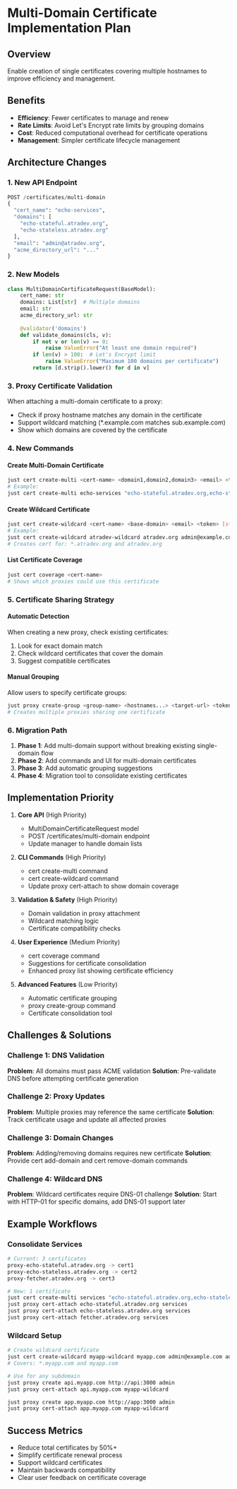 # Multi-Domain Certificate Implementation Plan

## Overview
Enable creation of single certificates covering multiple hostnames to improve efficiency and management.

## Benefits
- **Efficiency**: Fewer certificates to manage and renew
- **Rate Limits**: Avoid Let's Encrypt rate limits by grouping domains
- **Cost**: Reduced computational overhead for certificate operations
- **Management**: Simpler certificate lifecycle management

## Architecture Changes

### 1. New API Endpoint
```python
POST /certificates/multi-domain
{
  "cert_name": "echo-services",
  "domains": [
    "echo-stateful.atradev.org",
    "echo-stateless.atradev.org"
  ],
  "email": "admin@atradev.org",
  "acme_directory_url": "..."
}
```

### 2. New Models
```python
class MultiDomainCertificateRequest(BaseModel):
    cert_name: str
    domains: List[str]  # Multiple domains
    email: str
    acme_directory_url: str
    
    @validator('domains')
    def validate_domains(cls, v):
        if not v or len(v) == 0:
            raise ValueError("At least one domain required")
        if len(v) > 100:  # Let's Encrypt limit
            raise ValueError("Maximum 100 domains per certificate")
        return [d.strip().lower() for d in v]
```

### 3. Proxy Certificate Validation
When attaching a multi-domain certificate to a proxy:
- Check if proxy hostname matches any domain in the certificate
- Support wildcard matching (*.example.com matches sub.example.com)
- Show which domains are covered by the certificate

### 4. New Commands

#### Create Multi-Domain Certificate
```bash
just cert create-multi <cert-name> <domain1,domain2,domain3> <email> <token> [staging]
# Example:
just cert create-multi echo-services "echo-stateful.atradev.org,echo-stateless.atradev.org" admin@example.com admin
```

#### Create Wildcard Certificate
```bash
just cert create-wildcard <cert-name> <base-domain> <email> <token> [staging]
# Example:
just cert create-wildcard atradev-wildcard atradev.org admin@example.com admin
# Creates cert for: *.atradev.org and atradev.org
```

#### List Certificate Coverage
```bash
just cert coverage <cert-name>
# Shows which proxies could use this certificate
```

### 5. Certificate Sharing Strategy

#### Automatic Detection
When creating a new proxy, check existing certificates:
1. Look for exact domain match
2. Check wildcard certificates that cover the domain
3. Suggest compatible certificates

#### Manual Grouping
Allow users to specify certificate groups:
```bash
just proxy create-group <group-name> <hostnames...> <target-url> <token>
# Creates multiple proxies sharing one certificate
```

### 6. Migration Path

1. **Phase 1**: Add multi-domain support without breaking existing single-domain flow
2. **Phase 2**: Add commands and UI for multi-domain certificates
3. **Phase 3**: Add automatic grouping suggestions
4. **Phase 4**: Migration tool to consolidate existing certificates

## Implementation Priority

1. **Core API** (High Priority)
   - MultiDomainCertificateRequest model
   - POST /certificates/multi-domain endpoint
   - Update manager to handle domain lists

2. **CLI Commands** (High Priority)
   - cert create-multi command
   - cert create-wildcard command
   - Update proxy cert-attach to show domain coverage

3. **Validation & Safety** (High Priority)
   - Domain validation in proxy attachment
   - Wildcard matching logic
   - Certificate compatibility checks

4. **User Experience** (Medium Priority)
   - cert coverage command
   - Suggestions for certificate consolidation
   - Enhanced proxy list showing certificate efficiency

5. **Advanced Features** (Low Priority)
   - Automatic certificate grouping
   - proxy create-group command
   - Certificate consolidation tool

## Challenges & Solutions

### Challenge 1: DNS Validation
**Problem**: All domains must pass ACME validation
**Solution**: Pre-validate DNS before attempting certificate generation

### Challenge 2: Proxy Updates
**Problem**: Multiple proxies may reference the same certificate
**Solution**: Track certificate usage and update all affected proxies

### Challenge 3: Domain Changes
**Problem**: Adding/removing domains requires new certificate
**Solution**: Provide cert add-domain and cert remove-domain commands

### Challenge 4: Wildcard DNS
**Problem**: Wildcard certificates require DNS-01 challenge
**Solution**: Start with HTTP-01 for specific domains, add DNS-01 support later

## Example Workflows

### Consolidate Services
```bash
# Current: 3 certificates
proxy-echo-stateful.atradev.org -> cert1
proxy-echo-stateless.atradev.org -> cert2
proxy-fetcher.atradev.org -> cert3

# New: 1 certificate
just cert create-multi services "echo-stateful.atradev.org,echo-stateless.atradev.org,fetcher.atradev.org" admin@example.com admin
just proxy cert-attach echo-stateful.atradev.org services
just proxy cert-attach echo-stateless.atradev.org services
just proxy cert-attach fetcher.atradev.org services
```

### Wildcard Setup
```bash
# Create wildcard certificate
just cert create-wildcard myapp-wildcard myapp.com admin@example.com admin
# Covers: *.myapp.com and myapp.com

# Use for any subdomain
just proxy create api.myapp.com http://api:3000 admin
just proxy cert-attach api.myapp.com myapp-wildcard

just proxy create app.myapp.com http://app:3000 admin
just proxy cert-attach app.myapp.com myapp-wildcard
```

## Success Metrics
- Reduce total certificates by 50%+
- Simplify certificate renewal process
- Support wildcard certificates
- Maintain backwards compatibility
- Clear user feedback on certificate coverage